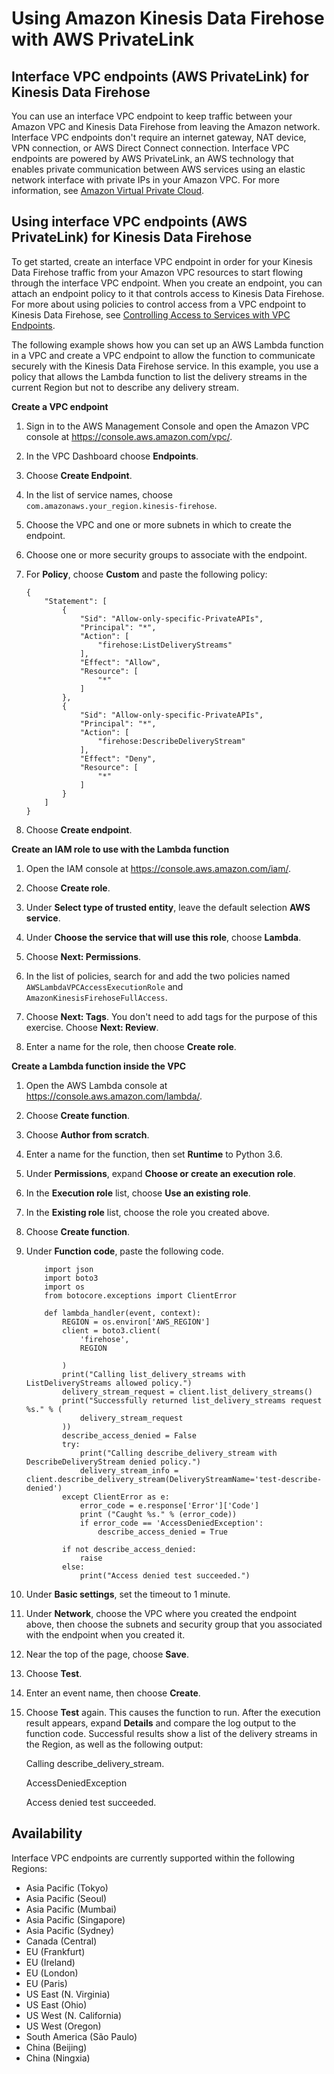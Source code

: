 # Using Amazon Kinesis Data Firehose with AWS PrivateLink<a name="vpc"></a>

## Interface VPC endpoints \(AWS PrivateLink\) for Kinesis Data Firehose<a name="interface-vpc-endpoints"></a>

You can use an interface VPC endpoint to keep traffic between your Amazon VPC and Kinesis Data Firehose from leaving the Amazon network\. Interface VPC endpoints don't require an internet gateway, NAT device, VPN connection, or AWS Direct Connect connection\. Interface VPC endpoints are powered by AWS PrivateLink, an AWS technology that enables private communication between AWS services using an elastic network interface with private IPs in your Amazon VPC\. For more information, see [Amazon Virtual Private Cloud](http://docs.aws.amazon.com/AmazonVPC/latest/UserGuide/VPC_Introduction.html)\. 

## Using interface VPC endpoints \(AWS PrivateLink\) for Kinesis Data Firehose<a name="using-interface-vpc-endpoints"></a>

To get started, create an interface VPC endpoint in order for your Kinesis Data Firehose traffic from your Amazon VPC resources to start flowing through the interface VPC endpoint\. When you create an endpoint, you can attach an endpoint policy to it that controls access to Kinesis Data Firehose\. For more about using policies to control access from a VPC endpoint to Kinesis Data Firehose, see [Controlling Access to Services with VPC Endpoints](https://docs.aws.amazon.com/vpc/latest/userguide/vpc-endpoints-access.html)\.

The following example shows how you can set up an AWS Lambda function in a VPC and create a VPC endpoint to allow the function to communicate securely with the Kinesis Data Firehose service\. In this example, you use a policy that allows the Lambda function to list the delivery streams in the current Region but not to describe any delivery stream\.

**Create a VPC endpoint**

1. Sign in to the AWS Management Console and open the Amazon VPC console at [https://console\.aws\.amazon\.com/vpc/](https://console.aws.amazon.com/vpc/)\.

1. In the VPC Dashboard choose **Endpoints**\.

1. Choose **Create Endpoint**\.

1. In the list of service names, choose `com.amazonaws.your_region.kinesis-firehose`\.

1. Choose the VPC and one or more subnets in which to create the endpoint\.

1. Choose one or more security groups to associate with the endpoint\.

1. For **Policy**, choose **Custom** and paste the following policy:

   ```
   {
       "Statement": [
           {
               "Sid": "Allow-only-specific-PrivateAPIs",
               "Principal": "*",
               "Action": [
                   "firehose:ListDeliveryStreams"
               ],
               "Effect": "Allow",
               "Resource": [
                   "*"
               ]
           },
           {
               "Sid": "Allow-only-specific-PrivateAPIs",
               "Principal": "*",
               "Action": [
                   "firehose:DescribeDeliveryStream"
               ],
               "Effect": "Deny",
               "Resource": [
                   "*"
               ]
           }
       ]
   }
   ```

1. Choose **Create endpoint**\.

**Create an IAM role to use with the Lambda function**

1. Open the IAM console at [https://console\.aws\.amazon\.com/iam/](https://console.aws.amazon.com/iam/)\.

1. Choose **Create role**\.

1. Under **Select type of trusted entity**, leave the default selection **AWS service**\.

1. Under **Choose the service that will use this role**, choose **Lambda**\.

1. Choose **Next: Permissions**\.

1. In the list of policies, search for and add the two policies named `AWSLambdaVPCAccessExecutionRole` and `AmazonKinesisFirehoseFullAccess`\.

1. Choose **Next: Tags**\. You don't need to add tags for the purpose of this exercise\. Choose **Next: Review**\.

1. Enter a name for the role, then choose **Create role**\.

**Create a Lambda function inside the VPC**

1. Open the AWS Lambda console at [https://console\.aws\.amazon\.com/lambda/](https://console.aws.amazon.com/lambda/)\.

1. Choose **Create function**\.

1. Choose **Author from scratch**\.

1. Enter a name for the function, then set **Runtime** to Python 3\.6\.

1. Under **Permissions**, expand **Choose or create an execution role**\.

1. In the **Execution role** list, choose **Use an existing role**\.

1. In the **Existing role** list, choose the role you created above\.

1. Choose **Create function**\.

1. Under **Function code**, paste the following code\.

   ```
       import json
       import boto3
       import os
       from botocore.exceptions import ClientError
        
       def lambda_handler(event, context):
           REGION = os.environ['AWS_REGION']
           client = boto3.client(
               'firehose',
               REGION
               
           )
           print("Calling list_delivery_streams with ListDeliveryStreams allowed policy.")
           delivery_stream_request = client.list_delivery_streams()
           print("Successfully returned list_delivery_streams request %s." % (
               delivery_stream_request
           ))
           describe_access_denied = False
           try:
               print("Calling describe_delivery_stream with DescribeDeliveryStream denied policy.")
               delivery_stream_info = client.describe_delivery_stream(DeliveryStreamName='test-describe-denied')
           except ClientError as e:
               error_code = e.response['Error']['Code']
               print ("Caught %s." % (error_code))
               if error_code == 'AccessDeniedException':
                   describe_access_denied = True
           
           if not describe_access_denied:
               raise
           else:
               print("Access denied test succeeded.")
   ```

1. Under **Basic settings**, set the timeout to 1 minute\.

1. Under **Network**, choose the VPC where you created the endpoint above, then choose the subnets and security group that you associated with the endpoint when you created it\.

1. Near the top of the page, choose **Save**\.

1. Choose **Test**\.

1. Enter an event name, then choose **Create**\.

1. Choose **Test** again\. This causes the function to run\. After the execution result appears, expand **Details** and compare the log output to the function code\. Successful results show a list of the delivery streams in the Region, as well as the following output:

   Calling describe\_delivery\_stream\.

   AccessDeniedException 

   Access denied test succeeded\.

## Availability<a name="availability"></a>

Interface VPC endpoints are currently supported within the following Regions:
+ Asia Pacific \(Tokyo\)
+ Asia Pacific \(Seoul\)
+ Asia Pacific \(Mumbai\)
+ Asia Pacific \(Singapore\)
+ Asia Pacific \(Sydney\)
+ Canada \(Central\)
+ EU \(Frankfurt\)
+ EU \(Ireland\)
+ EU \(London\)
+ EU \(Paris\)
+ US East \(N\. Virginia\)
+ US East \(Ohio\)
+ US West \(N\. California\)
+ US West \(Oregon\)
+ South America \(São Paulo\)
+ China \(Beijing\)
+ China \(Ningxia\)